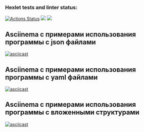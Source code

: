 ### Hexlet tests and linter status:
[![Actions Status](https://github.com/Grand9/java-project-71/actions/workflows/hexlet-check.yml/badge.svg)](https://github.com/Grand9/java-project-71/actions)
<a href="https://codeclimate.com/github/Grand9/java-project-71/maintainability"><img src="https://api.codeclimate.com/v1/badges/2f5ab6d10c107d535d74/maintainability" /></a>
<a href="https://codeclimate.com/github/Grand9/java-project-71/test_coverage"><img src="https://api.codeclimate.com/v1/badges/2f5ab6d10c107d535d74/test_coverage" /></a>

## Asciinema с примерами использования программы с json файлами
[![asciicast](https://asciinema.org/a/U83indOO2NstUWrAT0rBjlM4N.svg)](https://asciinema.org/a/U83indOO2NstUWrAT0rBjlM4N)

## Asciinema с примерами использования программы с yaml файлами
[![asciicast](https://asciinema.org/a/O4g8YNRWiQvwR6sf3RSWwREil.svg)](https://asciinema.org/a/O4g8YNRWiQvwR6sf3RSWwREil)

## Asciinema с примерами использования программы с вложенными структурами
[![asciicast](https://asciinema.org/a/Ew6EIsIFlQH0tGCDZ78JC7ozz.svg)](https://asciinema.org/a/Ew6EIsIFlQH0tGCDZ78JC7ozz)

